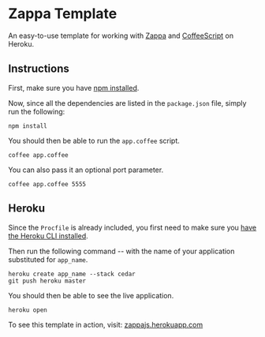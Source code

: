 Zappa Template
==============

An easy-to-use template for working with
[Zappa](https://github.com/mauricemach/zappa) and
[CoffeeScript](http://jashkenas.github.com/coffee-script/) on Heroku.


Instructions
------------

First, make sure you have [npm installed](http://npmjs.org/).

Now, since all the dependencies are listed in the `package.json` file,
simply run the following:

    npm install

You should then be able to run the `app.coffee` script.

    coffee app.coffee

You can also pass it an optional port parameter.

    coffee app.coffee 5555


Heroku
------

Since the `Procfile` is already included, you first need to make sure
you [have the Heroku CLI
installed](http://devcenter.heroku.com/articles/heroku-command).

Then run the following command -- with the name of your application
substituted for `app_name`.

    heroku create app_name --stack cedar
    git push heroku master

You should then be able to see the live application.

    heroku open

To see this template in action, visit:
[zappajs.herokuapp.com](http://zappajs.herokuapp.com)
